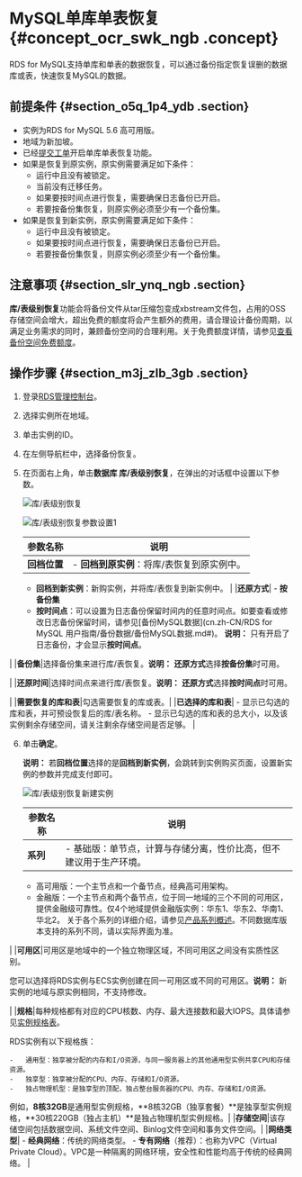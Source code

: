 # MySQL单库单表恢复 {#concept_ocr_swk_ngb .concept}

RDS for MySQL支持单库和单表的数据恢复，可以通过备份指定恢复误删的数据库或表，快速恢复MySQL的数据。

## 前提条件 {#section_o5q_1p4_ydb .section}

-   实例为RDS for MySQL 5.6 高可用版。
-   地域为新加坡。
-   已经[提交工单](https://selfservice.console.aliyun.com/ticket/createIndex)开启单库单表恢复功能。
-   如果是恢复到原实例，原实例需要满足如下条件：
    -   运行中且没有被锁定。
    -   当前没有迁移任务。
    -   如果要按时间点进行恢复，需要确保日志备份已开启。
    -   若要按备份集恢复，则原实例必须至少有一个备份集。
-   如果是恢复到新实例，原实例需要满足如下条件：
    -   运行中且没有被锁定。
    -   如果要按时间点进行恢复，需要确保日志备份已开启。
    -   若要按备份集恢复，则原实例必须至少有一个备份集。

## 注意事项 {#section_slr_ynq_ngb .section}

**库/表级别恢复**功能会将备份文件从tar压缩包变成xbstream文件包，占用的OSS存储空间会增大，超出免费的额度将会产生额外的费用，请合理设计备份周期，以满足业务需求的同时，兼顾备份空间的合理利用。关于免费额度详情，请参见[查看备份空间免费额度](https://help.aliyun.com/document_detail/96142.html#concept-ipg-lm4-ydb)。

## 操作步骤 {#section_m3j_zlb_3gb .section}

1.  登录[RDS管理控制台](https://rds.console.aliyun.com/)。
2.  选择实例所在地域。
3.  单击实例的ID。
4.  在左侧导航栏中，选择备份恢复。
5.  在页面右上角，单击**数据库 库/表级别恢复**，在弹出的对话框中设置以下参数。

    ![库/表级别恢复](http://static-aliyun-doc.oss-cn-hangzhou.aliyuncs.com/assets/img/115355/155019711337783_zh-CN.png)

    ![库/表级别恢复参数设置1](http://static-aliyun-doc.oss-cn-hangzhou.aliyuncs.com/assets/img/115355/155019711337784_zh-CN.png)

    |参数名称|说明|
    |----|--|
    |**回档位置**|     -   **回档到原实例**：将库/表恢复到原实例中。
    -   **回档到新实例**：新购实例，并将库/表恢复到新实例中。
 |
    |**还原方式**|     -   **按备份集**
    -   **按时间点**：可以设置为日志备份保留时间内的任意时间点。如要查看或修改日志备份保留时间，请参见[备份MySQL数据](cn.zh-CN/RDS for MySQL 用户指南/备份数据/备份MySQL数据.md#)。
 **说明：** 只有开启了日志备份，才会显示**按时间点**。

 |
    |**备份集**|选择备份集来进行库/表恢复。**说明：** **还原方式**选择**按备份集**时可用。

|
    |**还原时间**|选择时间点来进行库/表恢复。**说明：** **还原方式**选择**按时间点**时可用。

|
    |**需要恢复的库和表**|勾选需要恢复的库或表。|
    |**已选择的库和表**|     -   显示已勾选的库和表，并可预设恢复后的库/表名称。
    -   显示已勾选的库和表的总大小，以及该实例剩余存储空间，请关注剩余存储空间是否足够。
 |

6.  单击**确定**。

    **说明：** 若**回档位置**选择的是**回档到新实例**，会跳转到实例购买页面，设置新实例的参数并完成支付即可。

    ![库/表级别恢复新建实例](http://static-aliyun-doc.oss-cn-hangzhou.aliyuncs.com/assets/img/115355/155019711437786_zh-CN.png)

    |参数名称|说明|
    |----|--|
    |**系列**|    -   基础版：单节点，计算与存储分离，性价比高，但不建议用于生产环境。
    -   高可用版：一个主节点和一个备节点，经典高可用架构。
    -   金融版：一个主节点和两个备节点，位于同一地域的三个不同的可用区，提供金融级可靠性。仅4个地域提供金融版实例：华东1、华东2、华南1、华北2。
关于各个系列的详细介绍，请参见[产品系列概述](../../../../../cn.zh-CN/云数据库RDS简介/产品系列/产品系列概述.md)。不同数据库版本支持的系列不同，请以实际界面为准。

|
    |**可用区**|可用区是地域中的一个独立物理区域，不同可用区之间没有实质性区别。

 您可以选择将RDS实例与ECS实例创建在同一可用区或不同的可用区。**说明：** 新实例的地域与原实例相同，不支持修改。

|
    |**规格**|每种规格都有对应的CPU核数、内存、最大连接数和最大IOPS。具体请参见[实例规格表](../../../../../cn.zh-CN/云数据库RDS简介/实例规格/实例规格表.md)。

RDS实例有以下规格族：

    -   通用型：独享被分配的内存和I/O资源，与同一服务器上的其他通用型实例共享CPU和存储资源。
    -   独享型：独享被分配的CPU、内存、存储和I/O资源。
    -   独占物理机型：是独享型的顶配，独占整台服务器的CPU、内存、存储和I/O资源。
 例如，**8核32GB**是通用型实例规格，**8核32GB（独享套餐）**是独享型实例规格，**30核220GB（独占主机）**是独占物理机型实例规格。|
    |**存储空间**|该存储空间包括数据空间、系统文件空间、Binlog文件空间和事务文件空间。|
    |**网络类型**|     -   **经典网络**：传统的网络类型。
    -   **专有网络**（推荐）：也称为VPC（Virtual Private Cloud）。VPC是一种隔离的网络环境，安全性和性能均高于传统的经典网络。
 |


